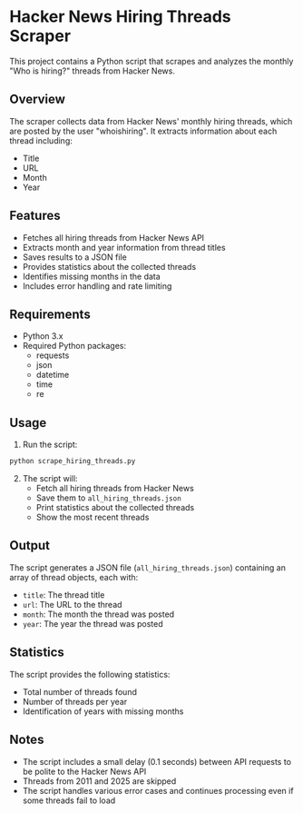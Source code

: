 # Hacker News Hiring Threads Scraper

This project contains a Python script that scrapes and analyzes the monthly "Who is hiring?" threads from Hacker News.

## Overview

The scraper collects data from Hacker News' monthly hiring threads, which are posted by the user "whoishiring". It extracts information about each thread including:
- Title
- URL
- Month
- Year

## Features

- Fetches all hiring threads from Hacker News API
- Extracts month and year information from thread titles
- Saves results to a JSON file
- Provides statistics about the collected threads
- Identifies missing months in the data
- Includes error handling and rate limiting

## Requirements

- Python 3.x
- Required Python packages:
  - requests
  - json
  - datetime
  - time
  - re

## Usage

1. Run the script:
```bash
python scrape_hiring_threads.py
```

2. The script will:
   - Fetch all hiring threads from Hacker News
   - Save them to `all_hiring_threads.json`
   - Print statistics about the collected threads
   - Show the most recent threads

## Output

The script generates a JSON file (`all_hiring_threads.json`) containing an array of thread objects, each with:
- `title`: The thread title
- `url`: The URL to the thread
- `month`: The month the thread was posted
- `year`: The year the thread was posted

## Statistics

The script provides the following statistics:
- Total number of threads found
- Number of threads per year
- Identification of years with missing months

## Notes

- The script includes a small delay (0.1 seconds) between API requests to be polite to the Hacker News API
- Threads from 2011 and 2025 are skipped
- The script handles various error cases and continues processing even if some threads fail to load 

